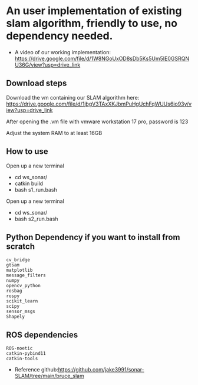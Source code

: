 # An user implementation of existing slam algorithm, friendly to use, no dependency needed.

- A video of our working implementation: https://drive.google.com/file/d/1W8NGoUxOD8sDb5Ks5Um5IE0GSRQNU36G/view?usp=drive_link
## Download steps
Download the vm containing our SLAM algorithm here:
https://drive.google.com/file/d/1jbgV3TAxXKJbmPuHgUchFqWUUs6io93y/view?usp=drive_link

After opening the .vm file with vmware workstation 17 pro, password is 123

Adjust the system RAM to at least 16GB

## How to use ##
Open up a new terminal
- cd ws_sonar/ 
- catkin build
- bash s1_run.bash

Open up a new terminal
- cd ws_sonar/ 
- bash s2_run.bash

## Python Dependency if you want to install from scratch #
```
cv_bridge
gtsam
matplotlib
message_filters
numpy
opencv_python
rosbag
rospy
scikit_learn
scipy
sensor_msgs
Shapely
```
## ROS dependencies 
```
ROS-noetic
catkin-pybind11
catkin-tools
```

- Reference github:https://github.com/jake3991/sonar-SLAM/tree/main/bruce_slam

